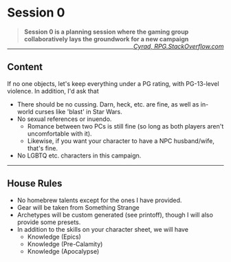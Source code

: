 # Session 0

 > 
 > **Session 0 is a planning session where the gaming group collaboratively lays the groundwork for a new campaign** 
 > <cite style="float:right;"> [Cyrad, RPG.StackOverflow.com](https://rpg.stackexchange.com/a/105431/62592) </cite>

---

## Content

If no one objects, let's keep everything under a PG rating, with PG-13-level violence. In addition, I'd ask that 

* There should be no cussing. Darn, heck, etc. are fine, as well as in-world curses like 'blast' in Star Wars.
* No sexual references or inuendo. 
  * Romance between two PCs is still fine (so long as both players aren't uncomfortable with it). 
  * Likewise, if you want your character to have a NPC husband/wife, that's fine.
* No LGBTQ etc. characters in this campaign. 

---

## House Rules

<!-- Really just for Nate's benefit -->

* No homebrew talents except for the ones I have provided. 
* Gear will be taken from Something Strange
* Archetypes will be custom generated (see printoff), though I will also provide some presets.
* In addition to the skills on your character sheet, we will have 
  * Knowledge (Epics)
  * Knowledge (Pre-Calamity)
  * Knowledge (Apocalypse)

